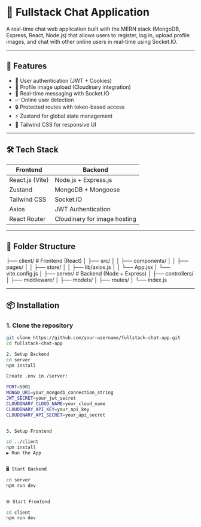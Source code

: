 # 💬 Fullstack Chat Application

A real-time chat web application built with the MERN stack (MongoDB, Express, React, Node.js) that allows users to register, log in, upload profile images, and chat with other online users in real-time using Socket.IO.

---

## 🚀 Features

- 👤 User authentication (JWT + Cookies)
- 📸 Profile image upload (Cloudinary integration)
- 💬 Real-time messaging with Socket.IO
- ✅ Online user detection
- 🔒 Protected routes with token-based access
- ⚡ Zustand for global state management
- 🎨 Tailwind CSS for responsive UI

---

## 🛠️ Tech Stack

| Frontend | Backend |
|----------|---------|
| React.js (Vite) | Node.js + Express.js |
| Zustand | MongoDB + Mongoose |
| Tailwind CSS | Socket.IO |
| Axios | JWT Authentication |
| React Router | Cloudinary for image hosting |

---

## 📂 Folder Structure
├── client/ # Frontend (React)
│ ├── src/
│ │ ├── components/
│ │ ├── pages/
│ │ ├── store/
│ │ ├── lib/axios.js
│ │ └── App.jsx
│ └── vite.config.js
│
├── server/ # Backend (Node + Express)
│ ├── controllers/
│ ├── middleware/
│ ├── models/
│ ├── routes/
│ └── index.js


---

## 📦 Installation

### 1. Clone the repository

```bash
git clone https://github.com/your-username/fullstack-chat-app.git
cd fullstack-chat-app

2. Setup Backend
cd server
npm install

Create .env in /server:

PORT=5001
MONGO_URI=your_mongodb_connection_string
JWT_SECRET=your_jwt_secret
CLOUDINARY_CLOUD_NAME=your_cloud_name
CLOUDINARY_API_KEY=your_api_key
CLOUDINARY_API_SECRET=your_api_secret


3. Setup Frontend

cd ../client
npm install
▶️ Run the App


🖥 Start Backend

cd server
npm run dev


🌐 Start Frontend

cd client
npm run dev

